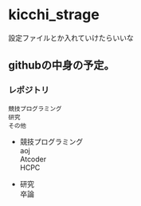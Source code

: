 # kicchi_strage

設定ファイルとか入れていけたらいいな  


## githubの中身の予定。
### レポジトリ
	競技プログラミング
	研究
	その他

* 競技プログラミング  
	aoj  
	Atcoder  
	HCPC  

* 研究  
	卒論  

